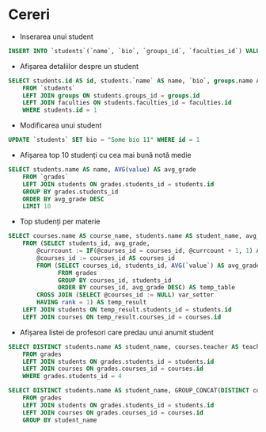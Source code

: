 # Cereri

* Inserarea unui student
```sql
INSERT INTO `students`(`name`, `bio`, `groups_id`, `faculties_id`) VALUES ("Student 11","Some bio 11", 1, 1)
```

* Afișarea detaliilor despre un student
```sql
SELECT students.id AS id, students.`name` AS name, `bio`, groups.name AS group_name, faculties.abbreviation AS faculty 
	FROM `students` 
    LEFT JOIN groups ON students.groups_id = groups.id
    LEFT JOIN faculties ON students.faculties_id = faculties.id
	WHERE students.id = 1
```

* Modificarea unui student
```sql
UPDATE `students` SET bio = "Some bio 11" WHERE id = 1
```

* Afișarea top 10 studenți cu cea mai bună notă medie
```sql
SELECT students.name AS name, AVG(value) AS avg_grade 
	FROM `grades` 
    LEFT JOIN students ON grades.students_id = students.id
    GROUP BY grades.students_id
    ORDER BY avg_grade DESC
    LIMIT 10
```

* Top studenți per materie
```sql
SELECT courses.name AS course_name, students.name AS student_name, avg_grade AS max_grade 
	FROM (SELECT students_id, avg_grade, 
		@currcount := IF(@courses_id = courses_id, @currcount + 1, 1) AS rank,
    	@courses_id := courses_id AS courses_id 
        FROM (SELECT courses_id, students_id, AVG(`value`) AS avg_grade 
              FROM grades 
              GROUP BY courses_id, students_id 
              ORDER BY courses_id, avg_grade DESC) AS temp_table
   	    CROSS JOIN (SELECT @courses_id := NULL) var_setter
		HAVING rank = 1) AS temp_result 
	LEFT JOIN students ON temp_result.students_id = students.id
    LEFT JOIN courses ON temp_result.courses_id = courses.id
```

* Afișarea listei de profesori care predau unui anumit student
```sql
SELECT DISTINCT students.name AS student_name, courses.teacher AS teacher 
	FROM grades
    LEFT JOIN students ON grades.students_id = students.id
    LEFT JOIN courses ON grades.courses_id = courses.id
    WHERE grades.students_id = 4
```

```sql
SELECT DISTINCT students.name AS student_name, GROUP_CONCAT(DISTINCT courses.teacher SEPARATOR ',') AS teachers
	FROM grades
    LEFT JOIN students ON grades.students_id = students.id
    LEFT JOIN courses ON grades.courses_id = courses.id
    GROUP BY student_name
```


